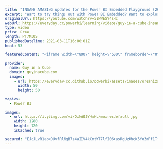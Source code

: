 ```yaml
---
title: "INSANE AMAZING updates for the Power BI Embedded Playground (2021)"
excerpt: "Want to try things out with Power BI Embedded? Want to explore the JavaScript API? Try embedding with your own report? Then you need to check out the INSANE AMAZING updates for the Power BI Embedded Playground! Amit Shuster walks us through the revamp.  Blog Announcement: https://powerbi.microsoft.com/en-us/blog/announcing-the-new-power-bi-embedded-analytics-playground-preview/"
originalUrl: https://youtube.com/watch?v=5ikWESY4sHc
webUrl: https://everyday.cc/powerbi/learning/videos/guy-in-a-cube-insane-amazing-updates-for-the-power-bi-embedded-playground-2021/
type: video
price: Free
length: PT7M30S
publishedDateTime: 2021-03-11T16:00:01Z
heat: 53

featuredContent: "<iframe width=\"800\" height=\"500\" frameborder=\"0\" src=\"https://www.youtube.com/embed/5ikWESY4sHc\" allow=\"accelerometer; autoplay; encrypted-media; gyroscope; picture-in-picture\" allowfullscreen></iframe>"

provider:
  name: Guy in a Cube
  domain: guyinacube.com
  images:
    - url: https://everyday-cc.github.io/powerbi/assets/images/organizations/guyinacube.com-50x50.jpg
      width: 50
      height: 50

topics:
  - Power BI

images:
  - url: https://i.ytimg.com/vi/5ikWESY4sHc/maxresdefault.jpg
    width: 1280
    height: 720
    isCached: true

secured: "EJqJLvR1abkOUvfRlMqB7z4aIIV4kCmtWT7lfI06+asRgUzUhcK5Yo3mPf1T+ewRzltts1Hg7fproofpp4CMcPuuqfv1XEYQ8Drmd/tOoZHV/dQfI4ohIJst0EBP3xfnpIVu/EbMHrXPGe70oPzXBAbaS7sG7XxZVnEvbRzfqc2NSqgZt+oOCjT5L+KvCJIsQb3VCNebeKOR+wcJ5jDz4llwUAR4EaUgGPogEXOXmfhsfO+MNGPkbY+SDIVQJF42QoOQ91ZXGIxWZjIXNUF/ZWsPEv8miWunYDl95MgPJElpFSgeEqNrriEICtZUzJqMBa7rNIc2EKyCSZaTVsuta6qqUcO3mRyhzPz62ozfKCsfVU4NzAmOx2ef2DGJqeZ/5lCGYO+Y+XBnzm29XvK4+zDC+1axeGSDnrQqltBJY5s=;hqFCigQciqX1EsWb5U7DnA=="
---
```


